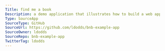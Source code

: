 ```yaml
---
Title: find me a book
Description: a demo application that illustrates how to build a web application using the british national bibliography SPARQL endpoint
Type: SourceApp
SourceType: GitHub
SourceUrl: https://github.com/ldodds/bnb-example-app
SourceOwner: ldodds
SourceRepo: bnb-example-app
TwitterTag: ldodds
---
```

